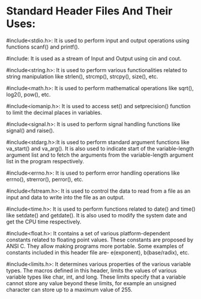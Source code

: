 # Standard Header Files And Their Uses:

#include<stdio.h>: It is used to perform input and output operations using functions scanf() and printf().

#include: It is used as a stream of Input and Output using cin and cout.

#include<string.h>: It is used to perform various functionalities related to string manipulation like strlen(), strcmp(), strcpy(), size(), etc.

#include<math.h>: It is used to perform mathematical operations like sqrt(), log2(), pow(), etc.

#include<iomanip.h>: It is used to access set() and setprecision() function to limit the decimal places in variables.

#include<signal.h>: It is used to perform signal handling functions like signal() and raise().

#include<stdarg.h>:It is used to perform standard argument functions like va_start() and va_arg(). It is also used to indicate start of the variable-length argument list and to fetch the arguments from the variable-length argument list in the program respectively.

#include<errno.h>: It is used to perform error handling operations like errno(), strerror(), perror(), etc.

#include<fstream.h>: It is used to control the data to read from a file as an input and data to write into the file as an output.

#include<time.h>: It is used to perform functions related to date() and time() like setdate() and getdate(). It is also used to modify the system date and get the CPU time respectively.

#include<float.h>: It contains a set of various platform-dependent constants related to floating point values. These constants are proposed by ANSI C. They allow making programs more portable. Some examples of constants included in this header file are- e(exponent), b(base/radix), etc.

#include<limits.h>: It determines various properties of the various variable types. The macros defined in this header, limits the values of various variable types like char, int, and long. These limits specify that a variable cannot store any value beyond these limits, for example an unsigned character can store up to a maximum value of 255.
